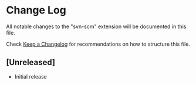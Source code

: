 # Change Log
All notable changes to the "svn-scm" extension will be documented in this file.

Check [Keep a Changelog](http://keepachangelog.com/) for recommendations on how to structure this file.

## [Unreleased]
- Initial release